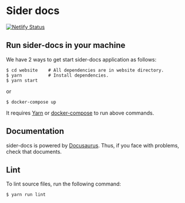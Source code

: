# Sider docs

[![Netlify Status](https://api.netlify.com/api/v1/badges/370bb062-015a-4e3b-ab4d-f7d06bdc5f23/deploy-status)](https://app.netlify.com/sites/sider-docs/deploys)

## Run sider-docs in your machine

We have 2 ways to get start sider-docs application as follows:

```
$ cd website    # All dependencies are in website directory.
$ yarn          # Install dependencies.
$ yarn start
```

or

```
$ docker-compose up
```

It requires [Yarn](https://yarnpkg.com/en/) or [docker-compose](https://docs.docker.com/compose/) to run above commands.

## Documentation

sider-docs is powered by [Docusaurus](https://docusaurus.io/en/). Thus, if you face with problems, check that documents.

## Lint

To lint source files, run the following command:

```
$ yarn run lint
```
